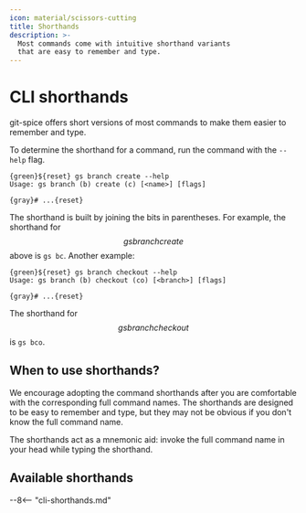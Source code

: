 ```yaml
---
icon: material/scissors-cutting
title: Shorthands
description: >-
  Most commands come with intuitive shorthand variants
  that are easy to remember and type.
---
```


# CLI shorthands

git-spice offers short versions of most commands
to make them easier to remember and type.

To determine the shorthand for a command,
run the command with the `--help` flag.

```freeze language="terminal"
{green}${reset} gs branch create --help
Usage: gs branch (b) create (c) [<name>] [flags]

{gray}# ...{reset}
```

The shorthand is built by joining the bits in parentheses.
For example, the shorthand for $$gs branch create$$ above is `gs bc`.
Another example:

```freeze language="terminal"
{green}${reset} gs branch checkout --help
Usage: gs branch (b) checkout (co) [<branch>] [flags]

{gray}# ...{reset}
```

The shorthand for $$gs branch checkout$$ is `gs bco`.

## When to use shorthands?

We encourage adopting the command shorthands
after you are comfortable with the corresponding full command names.
The shorthands are designed to be easy to remember and type,
but they may not be obvious if you don't know the full command name.

The shorthands act as a mnemonic aid:
invoke the full command name in your head while typing the shorthand.

## Available shorthands

--8<-- "cli-shorthands.md"

